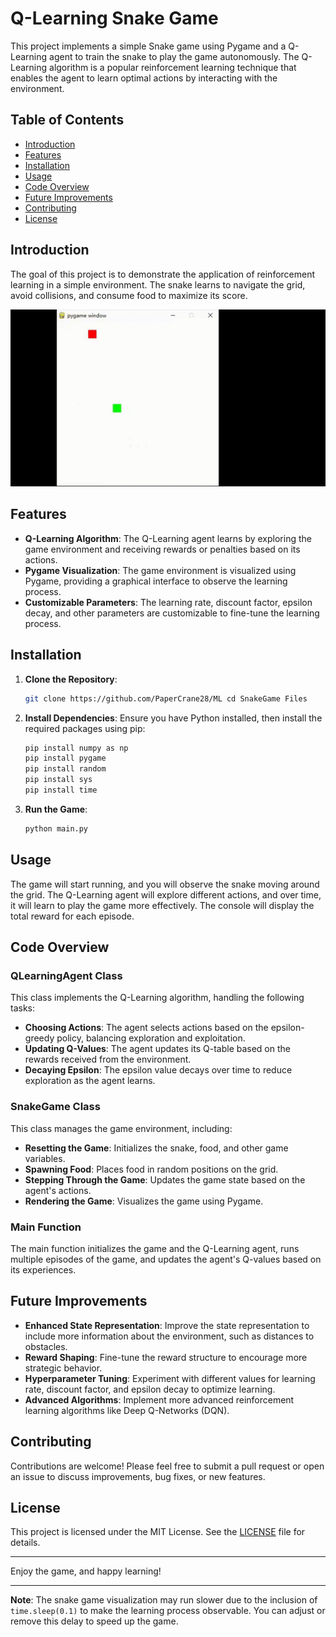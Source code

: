 # Q-Learning Snake Game

This project implements a simple Snake game using Pygame and a Q-Learning agent to train the snake to play the game autonomously. The Q-Learning algorithm is a popular reinforcement learning technique that enables the agent to learn optimal actions by interacting with the environment.

## Table of Contents
- [Introduction](#introduction)
- [Features](#features)
- [Installation](#installation)
- [Usage](#usage)
- [Code Overview](#code-overview)
- [Future Improvements](#future-improvements)
- [Contributing](#contributing)
- [License](#license)

## Introduction

The goal of this project is to demonstrate the application of reinforcement learning in a simple environment. The snake learns to navigate the grid, avoid collisions, and consume food to maximize its score.

![Snake Game](snake_game.gif)

## Features

- **Q-Learning Algorithm**: The Q-Learning agent learns by exploring the game environment and receiving rewards or penalties based on its actions.
- **Pygame Visualization**: The game environment is visualized using Pygame, providing a graphical interface to observe the learning process.
- **Customizable Parameters**: The learning rate, discount factor, epsilon decay, and other parameters are customizable to fine-tune the learning process.

## Installation

1. **Clone the Repository**:
   ```bash
   git clone https://github.com/PaperCrane28/ML cd SnakeGame Files
   ```

2. **Install Dependencies**:
   Ensure you have Python installed, then install the required packages using pip:
   ```bash
   pip install numpy as np
   pip install pygame
   pip install random
   pip install sys
   pip install time
   ```

3. **Run the Game**:
   ```bash
   python main.py
   ```

## Usage

The game will start running, and you will observe the snake moving around the grid. The Q-Learning agent will explore different actions, and over time, it will learn to play the game more effectively. The console will display the total reward for each episode.

## Code Overview

### QLearningAgent Class

This class implements the Q-Learning algorithm, handling the following tasks:
- **Choosing Actions**: The agent selects actions based on the epsilon-greedy policy, balancing exploration and exploitation.
- **Updating Q-Values**: The agent updates its Q-table based on the rewards received from the environment.
- **Decaying Epsilon**: The epsilon value decays over time to reduce exploration as the agent learns.

### SnakeGame Class

This class manages the game environment, including:
- **Resetting the Game**: Initializes the snake, food, and other game variables.
- **Spawning Food**: Places food in random positions on the grid.
- **Stepping Through the Game**: Updates the game state based on the agent's actions.
- **Rendering the Game**: Visualizes the game using Pygame.

### Main Function

The main function initializes the game and the Q-Learning agent, runs multiple episodes of the game, and updates the agent's Q-values based on its experiences.

## Future Improvements

- **Enhanced State Representation**: Improve the state representation to include more information about the environment, such as distances to obstacles.
- **Reward Shaping**: Fine-tune the reward structure to encourage more strategic behavior.
- **Hyperparameter Tuning**: Experiment with different values for learning rate, discount factor, and epsilon decay to optimize learning.
- **Advanced Algorithms**: Implement more advanced reinforcement learning algorithms like Deep Q-Networks (DQN).

## Contributing

Contributions are welcome! Please feel free to submit a pull request or open an issue to discuss improvements, bug fixes, or new features.

## License

This project is licensed under the MIT License. See the [LICENSE](LICENSE) file for details.

---

Enjoy the game, and happy learning!

---

**Note**: The snake game visualization may run slower due to the inclusion of `time.sleep(0.1)` to make the learning process observable. You can adjust or remove this delay to speed up the game.
